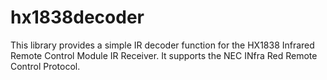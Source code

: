# hx1838decoder
This library provides a simple IR decoder function for the HX1838 Infrared Remote Control Module IR Receiver. It supports the NEC INfra Red Remote Control Protocol.
